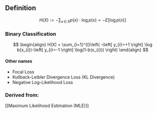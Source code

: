 ## Definition
$$
H(X):= -\sum_{x \, \in \,X} p(x) \cdot \log p(x) = -E\left[ \log p(x) \right] 
$$
### Binary Classification
$$
\begin{align}
H(X) = \sum_{i=1}^{l}\left( -\left[ y_{i}=+1 \right] \log b(x_{i})-\left[ y_{i}=-1 \right] \log(1-b(x_{i})) \right)
\end{align}
$$

#### Other names
- Focal Loss
- Kullback-Leibler Divergence Loss (KL Divergence) 
- Negative Log-Likelihood Loss


### Derived from:
 [[Maximum Likelihood Estimation (MLE)]]
